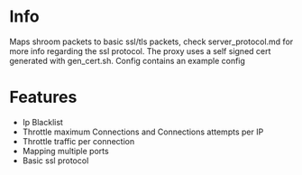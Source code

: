 # Info

Maps shroom packets to basic ssl/tls packets, check server_protocol.md for more info regarding the ssl protocol. The proxy uses a self signed cert generated with gen_cert.sh. Config contains an example config


# Features

* Ip Blacklist
* Throttle maximum Connections and Connections attempts per IP
* Throttle traffic per connection
* Mapping multiple ports
* Basic ssl protocol